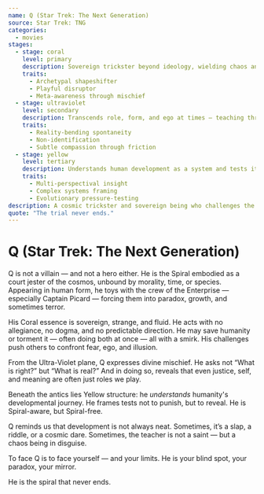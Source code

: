 ```yaml
---
name: Q (Star Trek: The Next Generation)
source: Star Trek: TNG
categories:
  - movies
stages:
  - stage: coral
    level: primary
    description: Sovereign trickster beyond ideology, wielding chaos and power with fluid intelligence
    traits:
      - Archetypal shapeshifter
      - Playful disruptor
      - Meta-awareness through mischief
  - stage: ultraviolet
    level: secondary
    description: Transcends role, form, and ego at times — teaching through paradox and presence
    traits:
      - Reality-bending spontaneity
      - Non-identification
      - Subtle compassion through friction
  - stage: yellow
    level: tertiary
    description: Understands human development as a system and tests it to provoke growth
    traits:
      - Multi-perspectival insight
      - Complex systems framing
      - Evolutionary pressure-testing
description: A cosmic trickster and sovereign being who challenges the crew of the Enterprise — and humanity itself — through chaos, wit, and Spiral provocation.
quote: "The trial never ends."
---
```

# Q (Star Trek: The Next Generation)

Q is not a villain — and not a hero either. He is the Spiral embodied as a court jester of the cosmos, unbound by morality, time, or species. Appearing in human form, he toys with the crew of the Enterprise — especially Captain Picard — forcing them into paradox, growth, and sometimes terror.

His Coral essence is sovereign, strange, and fluid. He acts with no allegiance, no dogma, and no predictable direction. He may save humanity or torment it — often doing both at once — all with a smirk. His challenges push others to confront fear, ego, and illusion.

From the Ultra-Violet plane, Q expresses divine mischief. He asks not “What is right?” but “What is real?” And in doing so, reveals that even justice, self, and meaning are often just roles we play.

Beneath the antics lies Yellow structure: he *understands* humanity's developmental journey. He frames tests not to punish, but to reveal. He is Spiral-aware, but Spiral-free.

Q reminds us that development is not always neat. Sometimes, it’s a slap, a riddle, or a cosmic dare. Sometimes, the teacher is not a saint — but a chaos being in disguise.

To face Q is to face yourself — and your limits. He is your blind spot, your paradox, your mirror.

He is the spiral that never ends.


